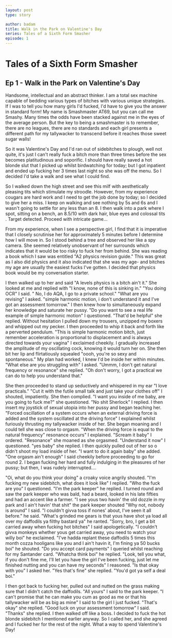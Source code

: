 ```yaml
---
layout: post
type: story

author: badam
title: Walk in the Park on Valentine's Day
series: Tales of a Sixth Form Smasher
episode: 1
---
```


# Tales of a Sixth Form Smasher
## Ep 1 - Walk in the Park on Valentine's Day
Handsome, intellectual and an abstract thinker. I am a total sex machine capable of bedding various types of bitches with various unique strategies. If I was to tell you how many girls I'd fucked, I'd have to give you the answer in standard form! My name is Smashmaster AT69, but you can call me Smashy. Many times the odds have been stacked against me in the eyes of the average person. But the key to being a smashmaster is to remember, there are no leagues, there are no standards and each girl presents a different path for my tallywacker to transcend before it reaches those sweet sugar walls!

So it was Valentine's Day and I'd ran out of sidebitches to plough, well not quite, it's just I can't really fuck a bitch more than three times before the sex becomes platitudinous and soporific. I should have really saved a hot blonde slut that I picked up whilst birdwatching for today; but I got inpatient and ended up fucking her 3 times last night so she was off the menu. So I decided I'd take a walk and see what I could find.

So I walked down the high street and see this milf with aesthetically pleasing tits which stimulate my stroodle. However, from my experience cougars are hard work and I need to get the job done by today; so I decided to give her a miss. I keep on walking and see nothing by 5s and 6s and I wasn't going to settle for any less than an 8. I then walk into a park where I spot, sitting on a bench, an 8.5/10 with dark hair, blue eyes and colossal tits . Target detected. Proceed with intricate game...

From my experience, when I see a perspective girl, I find that it is imperative that I closely scrutinise her for approximately 5 minutes before I determine how I will move in. So I stood behind a tree and observed her like a spy camera. She seemed relatively unobservant of her surrounds which indicates that it would be too risky to fuck her from behind. She was reading a book which I saw was entitled "A2 physics revision guide." This was great as I also did physics and it also indicated that she was my age- and bitches my age are usually the easiest fucks I've gotten. I decided that physics book would be my conversation starter.

I then walked up to her and said "A levels physics is a bitch ain't it." She looked at me and replied with "I know, none of this is sinking in." "You doing OCR" I said. " No, I do AQA, I go to a private school." "What are you revising" I asked. "simple harmonic motion, i don't understand it and I've got an assessment tomorrow." I then knew how to simultaneously expand her knowledge and saturate her pussy. "Do you want to see a real life example of simple harmonic motion" I questioned. "That'd be helpful" she replied. Without hesitation I pulled down my trousers, unzipped my boxers and whipped out my pecker. I then proceeded to whip it back and forth like a perverted pendulum. "This is simple harmonic motion bitch, just remember acceleration is proportional to displacement and is always directed towards your vagina" I exclaimed cheekily. I gradually increased the amplitude of my oscillating cock, knowing it would turn her on. She then bit her lip and flirtatiously squealed "oooh, you're so sexy and spontaneous." My plan had worked, I knew I'd be inside her within minutes. "What else are you struggling with" I asked. "Ummm, I don't get natural frequency or resonance" she replied. "Oh don't worry, I got a practical we can do to help you understand that."

She then proceeded to stand up seductively and whispered in my ear "I love practicals." "Cut it with the futile small talk and just take your clothes off" I shouted, impatiently. She then complied. "I want you inside of me baby, are you going to fuck me?" she questioned. "No shit Sherlock" I replied. I then insert my joystick of sexual utopia into her pussy and began teaching her. "Forced oscillation of a system occurs when an external driving force is added and the system oscillated at the driving force" I explained whilst furiously thrusting my tallywacker inside of her. She began moaning and I could tell she was close to orgasm. "When the driving force is equal to the natural frequency" resonance occurs" I explained. "Scream it baby" I ordered. "Resonance" she moaned as she orgasmed. "Understand it now" I questioned. "yes baby" she replied. I then quickly pulled out of her so o didn't shoot my load inside of her. "I want to do it again baby" she added. "One orgasm ain't enough" I said cheekily before proceeding to go for round 2. I began fucking her hard and fully indulging in the pleasures of her pussy; but then, I was rudely interrupted....

"Oi, what do you think your doing" a croaky voice angrily shouted. "I'm fucking my new sidebitch, what does it look like" I replied. "Who the fuck are you" I questioned. "I'm the park keeper" he replied. I turned round and saw the park keeper who was bald, had a beard, looked in his late fifties and had an accent like a farmer. "I see yous two havin' the old dozzle in my park and I ain't havin' that shit" the park keeper shouted "Why not, nobody is around" I said. "I couldn't givva toss if nones' about, I've seen it all before." he said. "What's grinded me gears is that yous have shot ya load all over my daffodils ya filthy bastard ya" he ranted. "Sorry, bro, I get a bit carried away when fucking hot bitches" I said apologetically. "I couldn't givva monkeys whether yous get carried away, you need to watch your willy boi" he exclaimed. "I've hadda replant these daffodils 5 times this month cozza hooligans like you and I ain't havin it, I'm fining ya 50 bucks boi" he shouted. "Do you accept card payments" I queried whilst reaching for my Santander card. "Whatcha think boi" he replied. "Look, tell you what, if you don't fine me, I'll let you have the girl I've been fucking, just let me finished nutting and you can have my seconds" I reasoned. "Is that okay with you" I asked her. "Yes that's fine" she replied. "You'd got ya self a deal boi."

I then got back to fucking her, pulled out and nutted on the grass making sure that I didn't catch the daffodils. "All yours" I said to the park keeper. "I can't promise that he can make you cum as good as me or that his tallywacker will be as big as mine" I said to the girl I just fucked. "That's okay" she replied. "Good luck on your assessment tomorrow" I said. "Thanks" she replied. I then walked off like a boss. I decided to fuck the hot blonde sidebitch I mentioned earlier anyway. So I called her, and she agreed and I fucked her for the rest of the night. What a way to spend Valentine's Day!